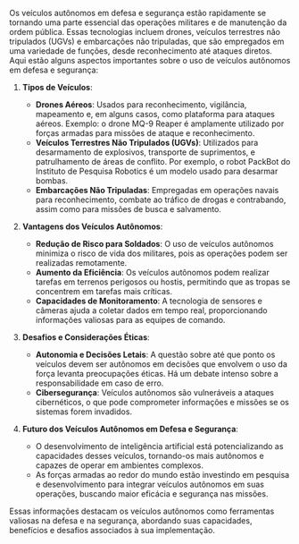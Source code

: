 Os veículos autônomos em defesa e segurança estão rapidamente se tornando uma parte essencial das operações militares e de manutenção da ordem pública. Essas tecnologias incluem drones, veículos terrestres não tripulados (UGVs) e embarcações não tripuladas, que são empregados em uma variedade de funções, desde reconhecimento até ataques diretos. Aqui estão alguns aspectos importantes sobre o uso de veículos autônomos em defesa e segurança:

1. **Tipos de Veículos**:
   - **Drones Aéreos**: Usados para reconhecimento, vigilância, mapeamento e, em alguns casos, como plataforma para ataques aéreos. Exemplo: o drone MQ-9 Reaper é amplamente utilizado por forças armadas para missões de ataque e reconhecimento.
   - **Veículos Terrestres Não Tripulados (UGVs)**: Utilizados para desarmamento de explosivos, transporte de suprimentos, e patrulhamento de áreas de conflito. Por exemplo, o robot PackBot do Instituto de Pesquisa Robotics é um modelo usado para desarmar bombas.
   - **Embarcações Não Tripuladas**: Empregadas em operações navais para reconhecimento, combate ao tráfico de drogas e contrabando, assim como para missões de busca e salvamento.

2. **Vantagens dos Veículos Autônomos**:
   - **Redução de Risco para Soldados**: O uso de veículos autônomos minimiza o risco de vida dos militares, pois as operações podem ser realizadas remotamente.
   - **Aumento da Eficiência**: Os veículos autônomos podem realizar tarefas em terrenos perigosos ou hostis, permitindo que as tropas se concentrem em tarefas mais críticas.
   - **Capacidades de Monitoramento**: A tecnologia de sensores e câmeras ajuda a coletar dados em tempo real, proporcionando informações valiosas para as equipes de comando.

3. **Desafios e Considerações Éticas**:
   - **Autonomia e Decisões Letais**: A questão sobre até que ponto os veículos devem ser autônomos em decisões que envolvem o uso da força levanta preocupações éticas. Há um debate intenso sobre a responsabilidade em caso de erro.
   - **Cibersegurança**: Veículos autônomos são vulneráveis a ataques cibernéticos, o que pode comprometer informações e missões se os sistemas forem invadidos.

4. **Futuro dos Veículos Autônomos em Defesa e Segurança**:
   - O desenvolvimento de inteligência artificial está potencializando as capacidades desses veículos, tornando-os mais autônomos e capazes de operar em ambientes complexos.
   - As forças armadas ao redor do mundo estão investindo em pesquisa e desenvolvimento para integrar veículos autônomos em suas operações, buscando maior eficácia e segurança nas missões.

Essas informações destacam os veículos autônomos como ferramentas valiosas na defesa e na segurança, abordando suas capacidades, benefícios e desafios associados à sua implementação.